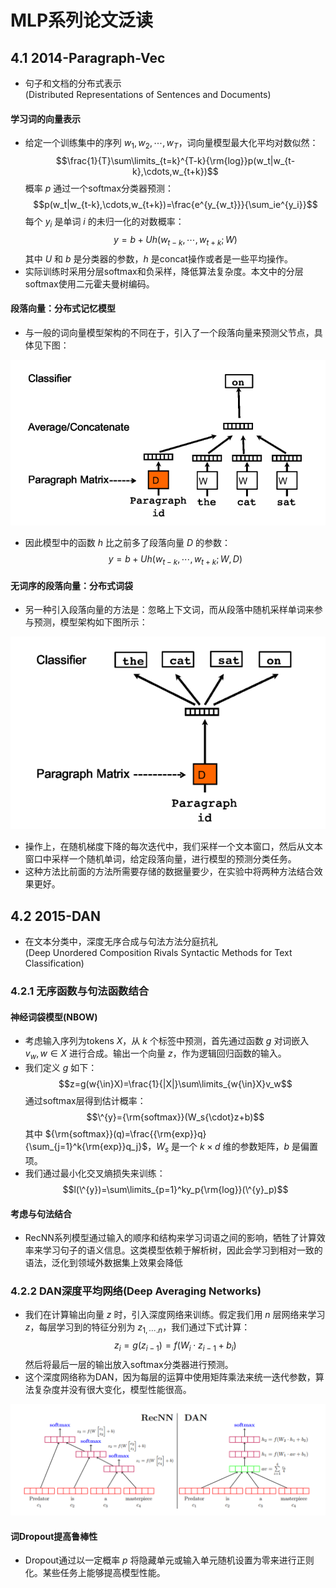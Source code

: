 # MLP系列论文泛读
## 4.1 2014-Paragraph-Vec
- 句子和文档的分布式表示</br>
(Distributed Representations of Sentences and Documents)

#### 学习词的向量表示
- 给定一个训练集中的序列 $w_1,w_2,\cdots,w_T$，词向量模型最大化平均对数似然：
$$\frac{1}{T}\sum\limits_{t=k}^{T-k}{\rm{log}}p(w_t|w_{t-k},\cdots,w_{t+k})$$
概率 $p$ 通过一个softmax分类器预测：
$$p(w_t|w_{t-k},\cdots,w_{t+k})=\frac{e^{y_{w_t}}}{\sum_ie^{y_i}}$$
每个 $y_i$ 是单词 $i$ 的未归一化的对数概率：
$$y=b+Uh(w_{t-k},\cdots,w_{t+k};W)$$
其中 $U$ 和 $b$ 是分类器的参数，$h$ 是concat操作或者是一些平均操作。
- 实际训练时采用分层softmax和负采样，降低算法复杂度。本文中的分层softmax使用二元霍夫曼树编码。

#### 段落向量：分布式记忆模型
- 与一般的词向量模型架构的不同在于，引入了一个段落向量来预测父节点，具体见下图：

![](./img/4.1.1paragraph-vec.png ':size=80%')
- 因此模型中的函数 $h$ 比之前多了段落向量 $D$ 的参数：
$$y=b+Uh(w_{t-k},\cdots,w_{t+k};W,D)$$

#### 无词序的段落向量：分布式词袋
- 另一种引入段落向量的方法是：忽略上下文词，而从段落中随机采样单词来参与预测，模型架构如下图所示：

![](./img/4.1.2paragraph-vec.png ':size=80%')
- 操作上，在随机梯度下降的每次迭代中，我们采样一个文本窗口，然后从文本窗口中采样一个随机单词，给定段落向量，进行模型的预测分类任务。
- 这种方法比前面的方法所需要存储的数据量要少，在实验中将两种方法结合效果更好。

## 4.2 2015-DAN
- 在文本分类中，深度无序合成与句法方法分庭抗礼</br>
(Deep Unordered Composition Rivals Syntactic Methods for Text Classification)

### 4.2.1 无序函数与句法函数结合
#### 神经词袋模型(NBOW)
- 考虑输入序列为tokens $X$，从 $k$ 个标签中预测，首先通过函数 $g$ 对词嵌入 $v_w,w{\in}X$ 进行合成。输出一个向量 $z$，作为逻辑回归函数的输入。
- 我们定义 $g$ 如下：
$$z=g(w{\in}X)=\frac{1}{|X|}\sum\limits_{w{\in}X}v_w$$
通过softmax层得到估计概率：
$$\^{y}={\rm{softmax}}(W_s{\cdot}z+b)$$
其中 ${\rm{softmax}}(q)=\frac{{\rm{exp}}q}{\sum_{j=1}^k{\rm{exp}}q_j}$，$W_s$ 是一个 $k{\times}d$ 维的参数矩阵，$b$ 是偏置项。
- 我们通过最小化交叉熵损失来训练：
$$l(\^{y})=\sum\limits_{p=1}^ky_p{\rm{log}}(\^{y}_p)$$

#### 考虑与句法结合
- RecNN系列模型通过输入的顺序和结构来学习词语之间的影响，牺牲了计算效率来学习句子的语义信息。这类模型依赖于解析树，因此会学习到相对一致的语法，泛化到领域外数据集上效果会降低

### 4.2.2 DAN深度平均网络(Deep Averaging Networks)
- 我们在计算输出向量 $z$ 时，引入深度网络来训练。假定我们用 $n$ 层网络来学习 $z$，每层学习到的特征分别为 $z_{1,\cdots.n}$，我们通过下式计算：
$$z_i=g(z_{i-1})=f(W_i{\cdot}z_{i-1}+b_i)$$
然后将最后一层的输出放入softmax分类器进行预测。
- 这个深度网络称为DAN，因为每层的运算中使用矩阵乘法来统一迭代参数，算法复杂度并没有很大变化，模型性能很高。

![](./img/4.2.1DAN.png ':size=100%')
#### 词Dropout提高鲁棒性
- Dropout通过以一定概率 $p$ 将隐藏单元或输入单元随机设置为零来进行正则化。某些任务上能够提高模型性能。